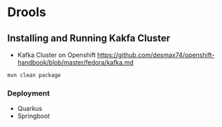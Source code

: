 # Drools 

## Installing and Running Kakfa Cluster
- Kafka Cluster on Openshift
https://github.com/desmax74/openshift-handbook/blob/master/fedora/kafka.md

```sh
mvn clean package
```
### Deployment

- Quarkus
- Springboot

